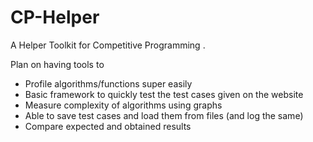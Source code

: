 # CP-Helper
A Helper Toolkit for Competitive Programming . 

Plan on having tools to 
- Profile algorithms/functions super easily
- Basic framework to quickly test the test cases given on the website
- Measure complexity of algorithms using graphs
- Able to save test cases and load them from files (and log the same)
- Compare expected and obtained results 
